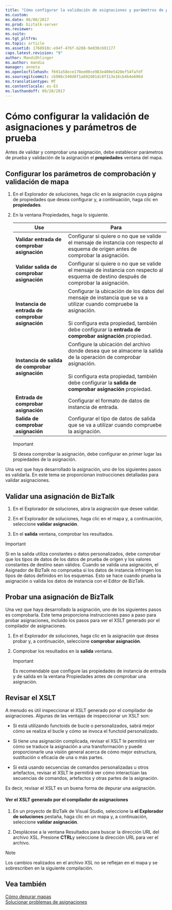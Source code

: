 ```yaml
---
title: "Cómo configurar la validación de asignaciones y parámetros de prueba | Documentos de Microsoft"
ms.custom: 
ms.date: 06/08/2017
ms.prod: biztalk-server
ms.reviewer: 
ms.suite: 
ms.tgt_pltfrm: 
ms.topic: article
ms.assetid: 1768918c-e94f-476f-b288-9e030c691177
caps.latest.revision: "9"
author: MandiOhlinger
ms.author: mandia
manager: anneta
ms.openlocfilehash: f691a58ece178ee00ce983e400e5420ef54fafdf
ms.sourcegitcommit: cb908c540d8f1a692d01dc8f313e16cb4b4e696d
ms.translationtype: MT
ms.contentlocale: es-ES
ms.lasthandoff: 09/20/2017
---
```

# <a name="how-to-configure-map-validation-and-test-parameters"></a>Cómo configurar la validación de asignaciones y parámetros de prueba
Antes de validar y comprobar una asignación, debe establecer parámetros de prueba y validación de la asignación el **propiedades** ventana del mapa.  
  
## <a name="configure-the-map-validation-and-test-parameters"></a>Configurar los parámetros de comprobación y validación de mapa  
  
1.  En el Explorador de soluciones, haga clic en la asignación cuya página de propiedades que desea configurar y, a continuación, haga clic en **propiedades**.  
  
2.  En la ventana Propiedades, haga lo siguiente.  
  
    |Use|Para|  
    |--------------|----------------|  
    |**Validar entrada de comprobar asignación**|Configurar si quiere o no que se valide el mensaje de instancia con respecto al esquema de origen antes de comprobar la asignación.|  
    |**Validar salida de comprobar asignación**|Configurar si quiere o no que se valide el mensaje de instancia con respecto al esquema de destino después de comprobar la asignación.|  
    |**Instancia de entrada de comprobar asignación**|Configurar la ubicación de los datos del mensaje de instancia que se va a utilizar cuando compruebe la asignación.<br /><br /> Si configura esta propiedad, también debe configurar la **entrada de comprobar asignación** propiedad.|  
    |**Instancia de salida de comprobar asignación**|Configure la ubicación del archivo donde desea que se almacene la salida de la operación de comprobar asignación.<br /><br /> Si configura esta propiedad, también debe configurar la **salida de comprobar asignación** propiedad.|  
    |**Entrada de comprobar asignación**|Configurar el formato de datos de instancia de entrada.|  
    |**Salida de comprobar asignación**|Configurar el tipo de datos de salida que se va a utilizar cuando compruebe la asignación.|  
  
    > [!IMPORTANT]
    >  Si desea comprobar la asignación, debe configurar en primer lugar las propiedades de la asignación.  

Una vez que haya desarrollado la asignación, uno de los siguientes pasos es validarla. En este tema se proporcionan instrucciones detalladas para validar asignaciones.  
  
## <a name="validate-a-biztalk-map"></a>Validar una asignación de BizTalk  
  
1.  En el Explorador de soluciones, abra la asignación que desee validar.  
  
2.  En el Explorador de soluciones, haga clic en el mapa y, a continuación, seleccione **validar asignación**.  
  
3.  En el **salida** ventana, comprobar los resultados.  
  
> [!IMPORTANT]
>  Si en la salida utiliza constantes o datos personalizados, debe comprobar que los tipos de datos de los datos de prueba de origen y los valores constantes de destino sean válidos. Cuando se valida una asignación, el Asignador de BizTalk no comprueba si los datos de instancia infringen los tipos de datos definidos en los esquemas. Esto se hace cuando prueba la asignación o valida los datos de instancia con el Editor de BizTalk. 

## <a name="test-a-biztalk-map"></a>Probar una asignación de BizTalk

Una vez que haya desarrollado la asignación, uno de los siguientes pasos es comprobarla. Este tema proporciona instrucciones paso a paso para probar asignaciones, incluido los pasos para ver el XSLT generado por el compilador de asignaciones.  
  
1.  En el Explorador de soluciones, haga clic en la asignación que desea probar y, a continuación, seleccione **comprobar asignación**.  
  
2.  Comprobar los resultados en la **salida** ventana.  
  
    > [!IMPORTANT]
    >  Es recomendable que configure las propiedades de instancia de entrada y de salida en la ventana Propiedades antes de comprobar una asignación.  
  
## <a name="review-the-xslt"></a>Revisar el XSLT  
 A menudo es útil inspeccionar el XSLT generado por el compilador de asignaciones. Algunas de las ventajas de inspeccionar un XSLT son:  
  
-   Si está utilizando functoids de bucle o personalizados, sabrá mejor cómo se realiza el bucle y cómo se invoca el functoid personalizado.  
  
-   Si tiene una asignación complicada, revisar el XSLT le permitirá ver cómo se traduce la asignación a una transformación y puede proporcionarle una visión general acerca de cómo mejor estructura, sustitución o eficacia de una o más partes.  
  
-   Si está usando secuencias de comandos personalizadas u otros artefactos, revisar el XSLT le permitirá ver cómo interactúan las secuencias de comandos, artefactos y otras partes de la asignación.  
  
 Es decir, revisar el XSLT es un buena forma de depurar una asignación.  
  
#### <a name="view-the-xslt-generated-by-the-map-compiler"></a>Ver el XSLT generado por el compilador de asignaciones  
  
1.  En un proyecto de BizTalk de Visual Studio, seleccione la **el Explorador de soluciones** pestaña, haga clic en un mapa y, a continuación, seleccione **validar asignación**.  
  
2.  Desplácese a la ventana Resultados para buscar la dirección URL del archivo XSL. Presione **CTRL**y seleccione la dirección URL para ver el archivo.  
  
> [!NOTE]
>  Los cambios realizados en el archivo XSL no se reflejan en el mapa y se sobrescriben en la siguiente compilación.  
  
## <a name="see-also"></a>Vea también  

[Cómo depurar mapas](../core/how-to-debug-maps.md)  
[Solucionar problemas de asignaciones](../core/troubleshooting-maps.md)  